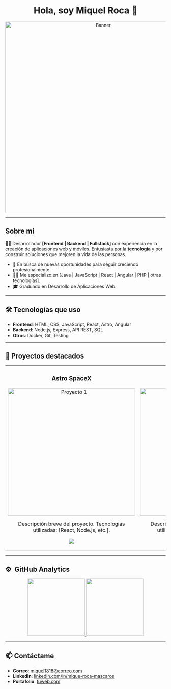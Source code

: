 <div align="center">
<h1 align="center">Hola, soy Miquel Roca 👋</h1>
</div>

<div align="center">
<img src="https://i.imgur.com/a/2z1Ce0Z" alt="Banner" width="600"/>
</div>

<!-- <div align="center">
[![GitHub followers](https://img.shields.io/github/followers/MiquelRoca18?style=social)](https://github.com/MiquelRoca18)
[![LinkedIn](https://img.shields.io/badge/-LinkedIn-blue?style=social&logo=linkedin&logoColor=white)](https://www.linkedin.com/in/miquel-roca-mascaros/)
</div> -->

---

## Sobre mí

👨‍💻 Desarrollador **[Frontend | Backend | Fullstack]** con experiencia en la creación de aplicaciones web y móviles. Entusiasta por la **tecnología** y por construir soluciones que mejoren la vida de las personas.

- 🚀 En busca de nuevas oportunidades para seguir creciendo profesionalmente.
- 🧑‍🎓 Me especializo en [Java | JavaScript | React | Angular | PHP | otras tecnologías].
- 🎓 Graduado en Desarrollo de Aplicaciones Web.

---

## 🛠️ Tecnologías que uso

- **Frontend**: HTML, CSS, JavaScript, React, Astro, Angular
- **Backend**: Node.js, Express, API REST, SQL
- **Otros**: Docker, Git, Testing

---

## 🌟 Proyectos destacados

<table>
<tr>
<td width="50%">
<h3 align="center">Astro SpaceX</h3>
<div align="center">
<a href="https://github.com/MiquelRoca18/astroSpaceX" target="_blank">
<img src="https://i.imgur.com/your-image1.png" width="400" alt="Proyecto 1"></a>
<p>Descripción breve del proyecto. Tecnologías utilizadas: [React, Node.js, etc.].</p>
<p>
<a href="https://github.com/MiquelRoca18/astroSpaceX" target="_blank">
<img src="https://img.shields.io/badge/-Ver Código-ff9?style=for-the-badge&logo=github&logoColor=black">
</a>
</p>
</div>
</td>

<td width="50%">
<h3 align="center">Tienda React</h3>
<div align="center">
<a href="https://github.com/MiquelRoca18/shoppingCart" target="_blank">
<img src="https://i.imgur.com/your-image2.png" width="400" alt="Proyecto 2"></a>
<p>Descripción breve del proyecto. Tecnologías utilizadas: [Astro, API de SpaceX, etc.].</p>
<p>
<a href="https://github.com/MiquelRoca18/shoppingCart" target="_blank">
<img src="https://img.shields.io/badge/-Ver Código-80ffaa?style=for-the-badge&logo=github&logoColor=black">
</a>
</p>
</div>
</td>
</tr>
</table>

---

## ⚙️ &nbsp;GitHub Analytics

<p align="center">
<a href="https://github.com/MiquelRoca18">
  <img height="180em" src="https://github-readme-stats-eight-theta.vercel.app/api?username=MiquelRoca18&show_icons=true&theme=algolia&include_all_commits=true&count_private=true"/>
  <img height="180em" src="https://github-readme-stats-eight-theta.vercel.app/api/top-langs/?username=MiquelRoca18&layout=compact&langs_count=8&theme=algolia"/>
</a>
</p>

---

## 📫 Contáctame

- **Correo**: [miquel1818@correo.com](mailto:miquel1818@correo.com)
- **LinkedIn**: [linkedin.com/in/mique-roca-mascaros](https://www.linkedin.com/in/miquel-roca-mascaros/)
- **Portafolio**: [tuweb.com](https://tuweb.com)

